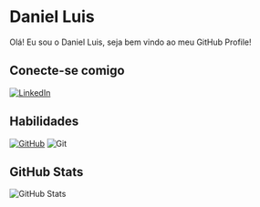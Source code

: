 # Daniel Luis
Olá! Eu sou o Daniel Luis, seja bem vindo ao meu GitHub Profile!

## Conecte-se comigo
[![LinkedIn](https://img.shields.io/badge/LinkedIn-0077B5?style=for-the-badge&logo=linkedin&logoColor=white)](https://www.linkedin.com/in/daniel-luis-172ab7251/)

## Habilidades
[![GitHub](https://img.shields.io/badge/GitHub-100000?style=for-the-badge&logo=github&logoColor=white)](https://github.com/DannielLuis)
![Git](https://img.shields.io/badge/GIT-E44C30?style=for-the-badge&logo=git&logoColor=white)

## GitHub Stats
![GitHub Stats](https://github-readme-stats.vercel.app/api?username=DannielLuis&theme=transparent&bg_color=000&border_color=30A3DC&show_icons=true&icon_color=30A3DC&title_color=E94D5F&text_color=FFF&hide_title=true&hide=stars)

